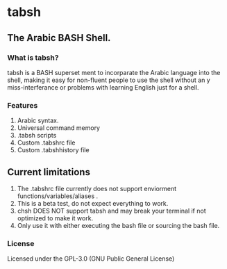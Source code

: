 # tabsh 
## The Arabic BASH Shell.

### What is tabsh?
 <p>tabsh is a BASH superset ment to incorparate the Arabic language into the shell, making it easy for non-fluent people to use the shell without an
 y miss-interferance or problems with learning English just for a shell.</p>

### Features
1. Arabic syntax.
2. Universal command memory
3. .tabsh scripts
4. Custom .tabshrc file
5. Custom .tabshhistory file


## Current limitations

1. The .tabshrc file currently does not support enviorment functions/variables/aliases .
2. This is a beta test, do not expect everything to work.
3. chsh DOES NOT support tabsh and may break your terminal if not optimized to make it work.
4. Only use it with either executing the bash file or sourcing the bash file.

### License
Licensed under the GPL-3.0 (GNU Public General License)
